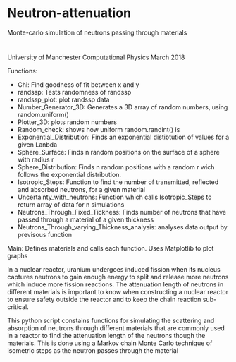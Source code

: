 # Neutron-attenuation
Monte-carlo simulation of neutrons passing through materials
#
University of Manchester
Computational Physics
March 2018

Functions:
 - Chi: Find goodness of fit between x and y
 - randssp: Tests randomness of randssp
  - randssp_plot: plot randssp data
 - Number_Generator_3D: Generates a 3D array of random numbers, using random.uniform()
  - Plotter_3D: plots random numbers
 - Random_check: shows how uniform random.randint() is
 - Exponential_Distribution: Finds an exponential distibtution of values for a given Lanbda
 - Sphere_Surface: Finds n random positions on the surface of a sphere with radius r
 - Sphere_Distribution: Finds n random positions with a random r wich follows the exponential distribution.
 - Isotropic_Steps: Function to find the number of transmitted, reflected and absorbed neutrons, for a given material
 - Uncertainty_with_neutrons: Function which calls Isotropic_Steps to return array of data for n simulations
 - Neutrons_Through_Fixed_Tickness: Finds number of neutrons that have passed through a material of a given thickness
  - Neutrons_Through_varying_Thickness_analysis: analyses data output by previsous function
   
Main:
  Defines materials and calls each function. Uses Matplotlib to plot graphs


In a nuclear reactor, uranium undergoes induced fission when its nucleus captures
neutrons to gain enough energy to split and release more neutrons which induce
more fission reactions. The attenuation length of neutrons in different materials is
important to know when constructing a nuclear reactor to ensure safety outside the
reactor and to keep the chain reaction sub-critical.

This python script constains functions for simulating the scattering and absorption of
neutrons through different materials that are commonly used in a reactor to find the
attenuation length of the neutrons though the materials. This is done using a Markov
chain Monte Carlo technique of isometric steps as the neutron passes through the
material
